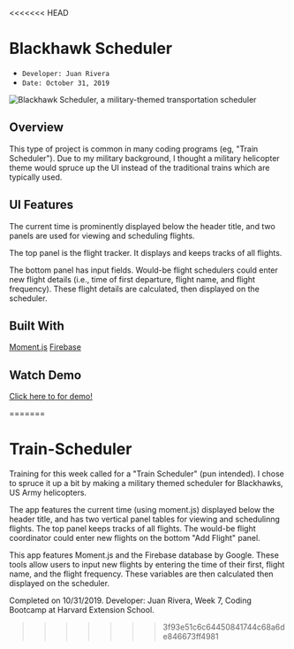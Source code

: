 <<<<<<< HEAD
# Blackhawk Scheduler 
- ```Developer: Juan Rivera```
- ```Date: October 31, 2019```

 ![Blackhawk Scheduler, a military-themed transportation scheduler](./assets/images/screenshot.png)

## Overview
This type of project is common in many coding programs (eg, "Train Scheduler").  Due to my military background, I thought a military helicopter theme would spruce up the UI instead of the traditional trains which are typically used.

## UI Features
The current time is prominently displayed below the header title, and two panels are used for viewing and scheduling flights. 

The top panel is the flight tracker.  It displays and keeps tracks of all flights. 

The bottom panel has input fields.  Would-be flight schedulers could enter new flight details (i.e., time of first departure, flight name, and flight frequency). These flight details are calculated, then displayed on the scheduler.

## Built With
[Moment.js](https://momentjs.com)
[Firebase](https://www.google.com)


## Watch Demo
[Click here to for demo!](https://drive.google.com/file/d/1n2EfrGH4invRLHbsqosXbFSiuuDlRwb2/view)

=======
# Train-Scheduler

Training for this week called for a "Train Scheduler"  (pun intended).  I chose to spruce it up a bit by making a military themed scheduler for Blackhawks, US Army helicopters.

The app features the current time (using moment.js) displayed below the header title, and has two vertical panel tables for viewing and schedulinng flights.  The top panel keeps tracks of all flights.  The would-be flight coordinator could enter new flights on the bottom "Add Flight" panel.

This app features Moment.js and the Firebase database by Google.  These tools allow users to input new flights by entering the time of their first, flight name, and the flight frequency.  These variables are then calculated then displayed on the scheduler.  

Completed on 10/31/2019.  Developer:  Juan Rivera, Week 7, Coding Bootcamp at Harvard Extension School.  
>>>>>>> 3f93e51c6c64450841744c68a6de846673ff4981
